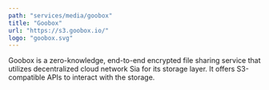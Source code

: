 ```yaml
---
path: "services/media/goobox"
title: "Goobox"
url: "https://s3.goobox.io/"
logo: "goobox.svg"
---
```


Goobox is a zero-knowledge, end-to-end encrypted file sharing service that utilizes decentralized cloud network Sia for its storage layer. It offers S3-compatible APIs to interact with the storage.
